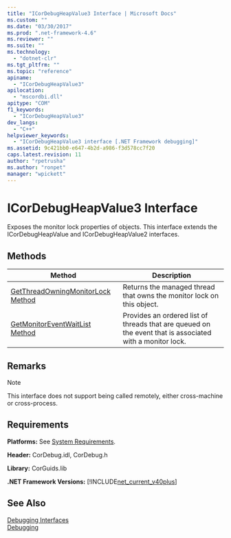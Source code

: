 ```yaml
---
title: "ICorDebugHeapValue3 Interface | Microsoft Docs"
ms.custom: ""
ms.date: "03/30/2017"
ms.prod: ".net-framework-4.6"
ms.reviewer: ""
ms.suite: ""
ms.technology: 
  - "dotnet-clr"
ms.tgt_pltfrm: ""
ms.topic: "reference"
apiname: 
  - "ICorDebugHeapValue3"
apilocation: 
  - "mscordbi.dll"
apitype: "COM"
f1_keywords: 
  - "ICorDebugHeapValue3"
dev_langs: 
  - "C++"
helpviewer_keywords: 
  - "ICorDebugHeapValue3 interface [.NET Framework debugging]"
ms.assetid: 9c421bb0-e647-4b2d-a986-f3d578cc7f20
caps.latest.revision: 11
author: "rpetrusha"
ms.author: "ronpet"
manager: "wpickett"
---
```

# ICorDebugHeapValue3 Interface
Exposes the monitor lock properties of objects. This interface extends the ICorDebugHeapValue and ICorDebugHeapValue2 interfaces.  
  
## Methods  
  
|Method|Description|  
|------------|-----------------|  
|[GetThreadOwningMonitorLock Method](../../../../docs/framework/unmanaged-api/debugging/icordebugheapvalue3-getthreadowningmonitorlock-method.md)|Returns the managed thread that owns the monitor lock on this object.|  
|[GetMonitorEventWaitList Method](../../../../docs/framework/unmanaged-api/debugging/icordebugheapvalue3-getmonitoreventwaitlist-method.md)|Provides an ordered list of threads that are queued on the event that is associated with a monitor lock.|  
  
## Remarks  
  
> [!NOTE]
>  This interface does not support being called remotely, either cross-machine or cross-process.  
  
## Requirements  
 **Platforms:** See [System Requirements](../../../../docs/framework/getting-started/system-requirements.md).  
  
 **Header:** CorDebug.idl, CorDebug.h  
  
 **Library:** CorGuids.lib  
  
 **.NET Framework Versions:** [!INCLUDE[net_current_v40plus](../../../../includes/net-current-v40plus-md.md)]  
  
## See Also  
 [Debugging Interfaces](../../../../docs/framework/unmanaged-api/debugging/debugging-interfaces.md)   
 [Debugging](../../../../docs/framework/unmanaged-api/debugging/debugging-unmanaged-api-reference.md)